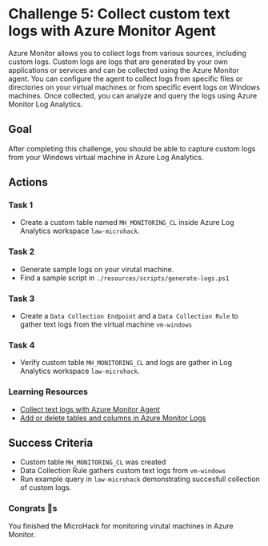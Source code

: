 # Challenge 5: Collect custom text logs with Azure Monitor Agent

Azure Monitor allows you to collect logs from various sources, including custom logs. Custom logs are logs that are generated by your own applications or services and can be collected using the Azure Monitor agent. You can configure the agent to collect logs from specific files or directories on your virtual machines or from specific event logs on Windows machines. Once collected, you can analyze and query the logs using Azure Monitor Log Analytics.

## Goal

After completing this challenge, you should be able to capture custom logs from your Windows virtual machine in Azure Log Analytics.

## Actions

### Task 1

- Create a custom table named `MH_MONITORING_CL` inside Azure Log Analytics workspace `law-microhack`.

### Task 2

- Generate sample logs on your virutal machine.
- Find a sample script in `./resources/scripts/generate-logs.ps1`

### Task 3

- Create a `Data Collection Endpoint` and a `Data Collection Rule` to gather text logs from the virtual machine `vm-windows`

### Task 4

- Verify custom table `MH_MONITORING_CL` and logs are gather in Log Analytics workspace `law-microhack`.

### Learning Resources

- [Collect text logs with Azure Monitor Agent](https://learn.microsoft.com/en-us/azure/azure-monitor/agents/data-collection-text-log?tabs=portal)
- [Add or delete tables and columns in Azure Monitor Logs](https://learn.microsoft.com/en-us/azure/azure-monitor/logs/create-custom-table?tabs=azure-portal-1%2Cazure-portal-2%2Cazure-portal-3)

## Success Criteria

- Custom table `MH_MONITORING_CL` was created
- Data Collection Rule gathers custom text logs from `vm-windows`
- Run example query in `law-microhack` demonstrating succesfull collection of custom logs.

### Congrats :partying_face:s

You finished the MicroHack for monitoring virutal machines in Azure Monitor.
